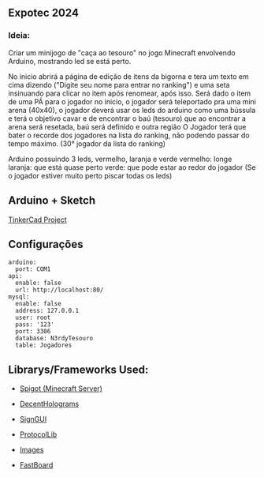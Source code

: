 ## Expotec 2024

### Ideia:
Criar um minijogo de "caça ao tesouro" no jogo Minecraft envolvendo Arduino, mostrando led se está perto.

No inicio abrirá a página de edição de itens da bigorna
e tera um texto em cima dizendo ("Digite seu nome para entrar no ranking")
e uma seta insinuando para clicar no item após renomear, após isso.
Será dado o item de uma PÁ para o jogador no inicio, o jogador será teleportado pra uma mini arena (40x40), o jogador deverá usar os leds do arduino como uma bússula e terá o objetivo cavar e de encontrar o baú (tesouro)
que ao encontrar a arena será resetada, baú será definido e outra região
O Jogador terá que bater o recorde dos jogadores na lista do ranking, não podendo passar do tempo máximo. (30° jogador da lista do ranking)

Arduino possuindo 3 leds, vermelho, laranja e verde
vermelho: longe
laranja: que está quase perto
verde: que pode estar ao redor do jogador
(Se o jogador estiver muito perto piscar todas os leds)


## Arduino + Sketch

[TinkerCad Project](https://www.tinkercad.com/things/4CsAqzCUjmf-expotec-minecraft-2024?sharecode=N_ip5fn6wPsz_1O8KaItVAOZYmll_KhuWK5MK8uHq5U)

## Configurações

```
arduino:
  port: COM1
api:
  enable: false
  url: http://localhost:80/
mysql:
  enable: false
  address: 127.0.0.1
  user: root
  pass: '123'
  port: 3306
  database: N3rdyTesouro
  table: Jogadores

```


## Librarys/Frameworks Used:

* [Spigot (Minecraft Server)](https://www.spigotmc.org/wiki/spigot-plugin-development/)

* [DecentHolograms](https://github.com/DecentSoftware-eu/DecentHolograms)

* [SignGUI](https://github.com/Rapha149/SignGUI)

* [ProtocolLib](https://github.com/dmulloy2/ProtocolLib)

* [Images](https://github.com/Andavin/Images)

* [FastBoard](https://github.com/MrMicky-FR/FastBoard)
